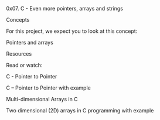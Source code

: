 0x07. C - Even more pointers, arrays and strings

Concepts

For this project, we expect you to look at this concept:

Pointers and arrays

Resources

Read or watch:



C - Pointer to Pointer

C – Pointer to Pointer with example

Multi-dimensional Arrays in C

Two dimensional (2D) arrays in C programming with example
